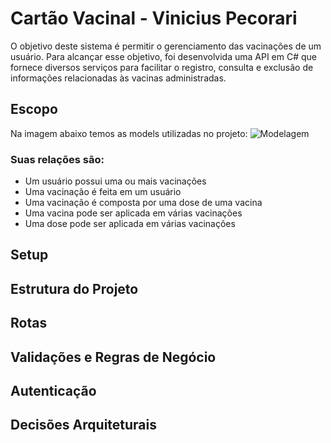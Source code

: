 # Cartão Vacinal - Vinicius Pecorari
O objetivo deste sistema é permitir o gerenciamento das vacinações de um usuário. Para alcançar esse objetivo, foi desenvolvida uma API em C# que fornece diversos serviços para facilitar o registro, consulta e exclusão de informações relacionadas às vacinas administradas.

## Escopo
Na imagem abaixo temos as models utilizadas no projeto:
![Modelagem](https://github.com/viniciuspecorari/Assets/blob/main/vaccination-card-uml.jpg)

### Suas relações são:
* Um usuário possui uma ou mais vacinações
* Uma vacinação é feita em um usuário
* Uma vacinação é composta por uma dose de uma vacina
* Uma vacina pode ser aplicada em várias vacinações
* Uma dose pode ser aplicada em várias vacinações

## Setup
## Estrutura do Projeto
## Rotas
## Validações e Regras de Negócio
## Autenticação
## Decisões Arquiteturais
